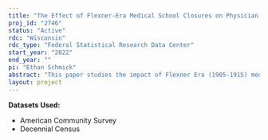 ```yaml
---
title: "The Effect of Flexner-Era Medical School Closures on Physician Geographic Distribution and Population Health"
proj_id: "2746"
status: "Active"
rdc: "Wisconsin"
rdc_type: "Federal Statistical Research Data Center"
start_year: "2022"
end_year: ""
pi: "Ethan Schmick"
abstract: "This paper studies the impact of Flexner Era (1905-1915) medical school closures on physicians per capita and mortality. The Flexner Era was characterized by an increase in medical school standards and saw the number of medical schools in the United States decline by 40%, due to closures and mergers. The Flexner Era culminated with the release of the Flexner Report (1910), which recommended the closure of all but 28 medical schools in the United States. We begin by documenting the time-path of physician concentration at the county-level from 1900-2020. To do this we make use of publicly available full-count Decennial Census data from 1900-1940 and restricted access long-form Decennial Census and ACS data from 1950-2020. We next construct a measure of how impacted each county was by Flexner Era medical school closures based on proximity to closures and the number of graduates from closed schools. Our results indicate that counties more impacted by school closures had relatively fewer physicians per capita in the post-Flexner Era - a result that persisted until at least 1940. We plan to extend this analysis to 2020 using the restricted access long-form Decennial Census and ACS data to determine if these results persisted into the modern era. We also plan to examine how the decrease in physician concentration resulting from Flexner-era school closures impacted population health by studying mortality. This research might speak to the historical origins of the current physician shortage for underserved areas and people and furthers our understanding of the relationship between health care providers and population health."
layout: project
---
```


**Datasets Used:**

  - American Community Survey 
  - Decennial Census 

